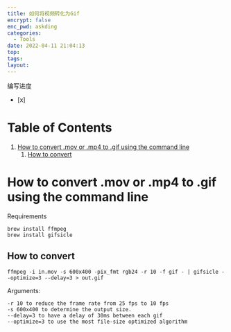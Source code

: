 ```yaml
---
title: 如何将视频转化为Gif
encrypt: false
enc_pwd: askding
categories:
  - Tools
date: 2022-04-11 21:04:13
top:
tags:
layout:
---
```

编写进度
- [x] 


# Table of Contents

1.  [How to convert .mov or .mp4 to .gif using the command line](#orgc4eb406)
    1.  [How to convert](#org3e63297)


<a id="orgc4eb406"></a>

# How to convert .mov or .mp4 to .gif using the command line

Requirements

    brew install ffmpeg
    brew install gifsicle


<a id="org3e63297"></a>

## How to convert

    ffmpeg -i in.mov -s 600x400 -pix_fmt rgb24 -r 10 -f gif - | gifsicle --optimize=3 --delay=3 > out.gif

Arguments:

    -r 10 to reduce the frame rate from 25 fps to 10 fps
    -s 600x400 to determine the output size.
    --delay=3 to have a delay of 30ms between each gif
    --optimize=3 to use the most file-size optimized algorithm

